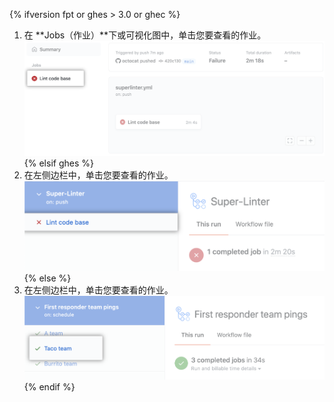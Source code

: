 {% ifversion fpt or ghes > 3.0 or ghec %}
1. 在 **Jobs（作业）**下或可视化图中，单击您要查看的作业。 ![Lint 代码库作业](/assets/images/help/repository/superlinter-lint-code-base-job-updated.png)
{% elsif ghes %}
1. 在左侧边栏中，单击您要查看的作业。 ![Lint 代码库作业](/assets/images/help/repository/superlinter-lint-code-base-job.png)
{% else %}
1. 在左侧边栏中，单击您要查看的作业。 ![选择工作流程作业](/assets/images/help/repository/workflow-job.png)
{% endif %}
